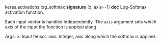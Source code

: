 keras.activations.log_softmax
__signature__
(x, axis=-1)
__doc__
Log-Softmax activation function.

Each input vector is handled independently.
The `axis` argument sets which axis of the input the function
is applied along.

Args:
    x: Input tensor.
    axis: Integer, axis along which the softmax is applied.
